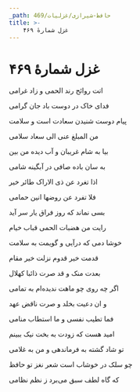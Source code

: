 ```yaml
---
_path: حافظ-شیرازی/غزلیات/469
title: >-
    غزل شمارهٔ ۴۶۹
---
```

# غزل شمارهٔ ۴۶۹

<div class="b" id="bn1"><div class="m1"><p>اتت روائح رند الحمی و زاد غرامی</p></div>
<div class="m2"><p>فدای خاک در دوست باد جان گرامی</p></div></div>
<div class="b" id="bn2"><div class="m1"><p>پیام دوست شنیدن سعادت است و سلامت</p></div>
<div class="m2"><p>من المبلغ عنی الی سعاد سلامی</p></div></div>
<div class="b" id="bn3"><div class="m1"><p>بیا به شام غریبان و آب دیده من بین</p></div>
<div class="m2"><p>به سان باده صافی در آبگینه شامی</p></div></div>
<div class="b" id="bn4"><div class="m1"><p>اذا تغرد عن ذی الاراک طائر خیر</p></div>
<div class="m2"><p>فلا تفرد عن روضها انین حمامی</p></div></div>
<div class="b" id="bn5"><div class="m1"><p>بسی نماند که روز فراق یار سر آید</p></div>
<div class="m2"><p>رایت من هضبات الحمی قباب خیام</p></div></div>
<div class="b" id="bn6"><div class="m1"><p>خوشا دمی که درآیی و گویمت به سلامت</p></div>
<div class="m2"><p>قدمت خیر قدوم نزلت خیر مقام</p></div></div>
<div class="b" id="bn7"><div class="m1"><p>بعدت منک و قد صرت ذائبا کهلال</p></div>
<div class="m2"><p>اگر چه روی چو ماهت ندیده‌ام به تمامی</p></div></div>
<div class="b" id="bn8"><div class="m1"><p>و ان دعیت بخلد و صرت ناقض عهد</p></div>
<div class="m2"><p>فما تطیب نفسی و ما استطاب منامی</p></div></div>
<div class="b" id="bn9"><div class="m1"><p>امید هست که زودت به بخت نیک ببینم</p></div>
<div class="m2"><p>تو شاد گشته به فرماندهی و من به غلامی</p></div></div>
<div class="b" id="bn10"><div class="m1"><p>چو سلک در خوشاب است شعر نغز تو حافظ</p></div>
<div class="m2"><p>که گاه لطف سبق می‌برد ز نظم نظامی</p></div></div>
